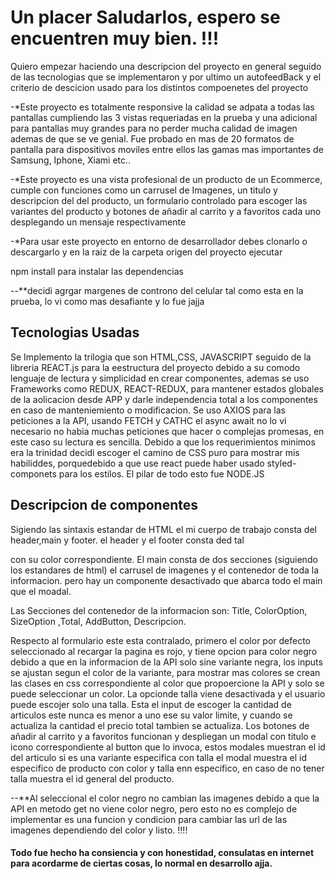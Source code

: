 # Un placer Saludarlos, espero se encuentren muy bien. !!!

Quiero empezar haciendo una descripcion del proyecto en general seguido de las tecnologias que se implementaron  y por ultimo un autofeedBack y el criterio de descicion usado para los distintos compoenetes del proyecto

-*Este proyecto es totalmente responsive la calidad se adpata a todas las pantallas cumpliendo las 3 vistas requeriadas en la prueba y una adicional para pantallas muy grandes para no perder mucha calidad de imagen ademas de que se ve genial. Fue probado en mas de 20 formatos de pantalla para dispositivos moviles entre ellos las gamas mas importantes de Samsung, Iphone, Xiami etc.. 


-*Este proyecto es una vista profesional de un producto de un Ecommerce,  cumple con funciones como un carrusel de Imagenes, un titulo y descripcion del 
del producto, un formulario controlado para escoger las variantes del producto y botones de añadir al carrito y a favoritos cada uno desplegando un mensaje respectivamente

-*Para usar este  proyecto en entorno de desarrollador debes clonarlo o descargarlo y en la raiz de la carpeta origen del proyecto ejecutar 
  
  npm install     para instalar las dependencias 

--**decidi agrgar margenes de controno del celular tal como esta en la prueba, lo vi como mas desafiante y lo fue jajja


<h2> Tecnologias Usadas </h2>
 
 Se Implemento la trilogia que son HTML,CSS, JAVASCRIPT  seguido de la libreria REACT.js para la eestructura del proyecto debido a su comodo lenguaje de lectura y simplicidad en crear componentes, ademas se uso Frameworks como REDUX, REACT-REDUX, para mantener estados globales de la aolicacion desde APP y darle independencia total a los componentes en caso de manteniemiento o modificacion. Se uso AXIOS para  las peticiones a la API, usando FETCH y CATHC el async await no lo vi necesario no habia muchas peticiones que hacer o complejas promesas, en este caso su lectura es sencilla. Debido a que los requerimientos minimos era la trinidad decidi escoger el camino de CSS puro para mostrar mis habiliddes, porquedebido a que use react puede haber usado styled-componets para los estilos. El pilar de todo esto fue NODE.JS
 
 
 <h2> Descripcion de componentes </h2>
 
 Sigiendo las sintaxis estandar de HTML el mi cuerpo de trabajo consta del header,main y footer. el header y el footer consta ded tal <nav> con su color  correspondiente. El main consta de dos secciones (siguiendo los estandares de html) el carrusel de imagenes y el contenedor de toda la informacion. pero  hay un componente desactivado que abarca todo el main que el moadal.  

  Las Secciones del contenedor de la informacion son:  Title, ColorOption, SizeOption ,Total, AddButton, Descripcion.
  
  Respecto al formulario este esta contralado, primero el color por defecto seleccionado al recargar la pagina es rojo, y tiene opcion para color negro debido a que en la informacion de la API solo sine variante negra, los inputs se ajustan segun el color de la variante, para mostrar mas colores se crean las clases en css correspondiente al color que propoercione la API y solo se puede seleccionar un color. La opcionde talla viene desactivada y el usuario puede escojer solo una talla. Esta el input de escoger la cantidad de articulos este nunca es menor a uno ese su valor limite, y cuando se actualiza la cantidad el precio total tambien se actualiza. Los botones de añadir al carrito y a favoritos funcionan y despliegan un modal con titulo e icono correspondiente al button que lo invoca, estos modales muestran el id del articulo si es una variante especifica con talla el modal muestra el id especifico de producto con color y talla enn especifico, en caso de no tener talla muestra el id general del producto.
  
  
  --**Al seleccional el color negro no cambian las imagenes debido a que la API en metodo get no viene color negro, pero esto no es complejo de implementar es una funcion y condicion para cambiar las url de las imagenes dependiendo del color y listo. !!!!

 <H4> Todo fue hecho ha consiencia y con honestidad, consulatas en internet para acordarme de ciertas cosas, lo normal en desarrollo ajja. <!H4>
  
  
